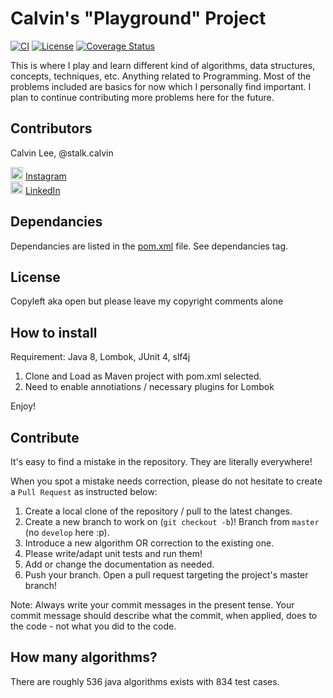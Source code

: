 # Calvin's "Playground" Project

[![CI](https://api.travis-ci.org/stalk-calvin/Java-Algorithms.svg?branch=master)](https://travis-ci.org/stalk-calvin/Java-Algorithms)
[![License](http://img.shields.io/:license-Apache%202-red.svg)](http://www.apache.org/licenses/LICENSE-2.0.txt)
[![Coverage Status](https://coveralls.io/repos/github/stalk-calvin/Java-Algorithms/badge.svg?branch=)](https://coveralls.io/github/stalk-calvin/Java-Algorithms?branch=master)

This is where I play and learn different kind of algorithms, data structures, concepts, techniques, etc. Anything related to Programming. Most of the problems included are basics for now which I personally find important. I plan to continue contributing more problems here for the future.

## Contributors

Calvin Lee, @stalk.calvin

<a href="https://www.instagram.com/stalk.calvin/"><img alt="Add me to Instagram" src="http://icons.iconarchive.com/icons/uiconstock/socialmedia/128/Instagram-icon.png" height="20px" width="20px"/></a> <span><a href="https://www.instagram.com/stalk.calvin/">Instagram</a></span>
<br/>
<a href="https://www.linkedin.com/in/stalkme"><img alt="Add me to Linkedin" src="https://image.freepik.com/free-icon/linkedin-logo_318-50643.jpg" height="20px" width="20px"/></a> <span><a href="https://www.linkedin.com/in/stalkme">LinkedIn</a></span>

## Dependancies

Dependancies are listed in the [pom.xml](https://github.com/stalk-calvin/Java-Algorithms/blob/master/pom.xml) file. See dependancies tag.

## License

Copyleft aka open but please leave my copyright comments alone

## How to install

Requirement: Java 8, Lombok, JUnit 4, slf4j

1. Clone and Load as Maven project with pom.xml selected.
2. Need to enable annotiations / necessary plugins for Lombok

Enjoy!

## Contribute

It's easy to find a mistake in the repository. They are literally everywhere!

When you spot a mistake needs correction, please do not hesitate to create a `Pull Request` as instructed below:

1. Create a local clone of the repository / pull to the latest changes.
5. Create a new branch to work on (`git checkout -b`)! Branch from `master` (no `develop` here :p).
6. Introduce a new algorithm OR correction to the existing one.
7. Please write/adapt unit tests and run them!
8. Add or change the documentation as needed.
9. Push your branch. Open a pull request targeting the project's master branch!

Note: Always write your commit messages in the present tense.
Your commit message should describe what the commit, when applied, does to the code - not what you did to the code.

## How many algorithms?

There are roughly 536 java algorithms exists with 834 test cases.